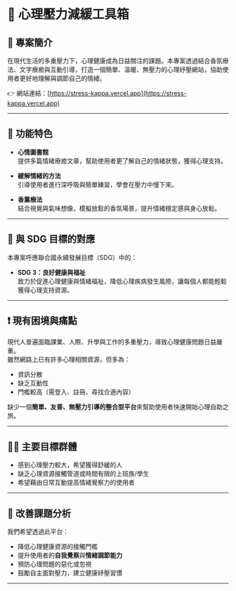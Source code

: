 # 🧠 心理壓力減緩工具箱

## 📌 專案簡介

在現代生活的多重壓力下，心理健康成為日益關注的課題。本專案透過結合香氛療法、文字療癒與互動引導，打造一個簡單、溫暖、無壓力的心理紓壓網站，協助使用者更好地理解與調節自己的情緒。

👉 網站連結：[https://stress-kappa.vercel.app](https://stress-kappa.vercel.app)

---

## 🌟 功能特色

- **心情圖書館**  
  提供多篇情緒療癒文章，幫助使用者更了解自己的情緒狀態，獲得心理支持。

- **緩解情緒的方法**  
  引導使用者進行深呼吸與簡單練習，學會在壓力中慢下來。

- **香薰療法**  
  結合視覺與氣味想像，模擬放鬆的香氛場景，提升情緒穩定感與身心放鬆。

---

## 🎯 與 SDG 目標的對應

本專案呼應聯合國永續發展目標（SDG）中的：

- **SDG 3：良好健康與福祉**  
  致力於促進心理健康與情緒福祉，降低心理疾病發生風險，讓每個人都能輕鬆獲得心理支持資源。

---

## ❗ 現有困境與痛點

現代人普遍面臨課業、人際、升學與工作的多重壓力，導致心理健康問題日益嚴重。  
雖然網路上已有許多心理相關資源，但多為：

- 資訊分散
- 缺乏互動性
- 門檻較高（需登入、註冊、尋找合適內容）

缺少一個**簡單、友善、無壓力引導的整合型平台**來幫助使用者快速開始心理自助之旅。

---

## 🧑‍🎯 主要目標群體

- 感到心理壓力較大，希望獲得舒緩的人
- 缺乏心理資源接觸管道或時間有限的上班族/學生
- 希望藉由日常互動提高情緒覺察力的使用者

---

## 🧩 改善課題分析

我們希望透過此平台：

- 降低心理健康資源的接觸門檻  
- 提升使用者的**自我覺察**與**情緒調節能力**  
- 預防心理問題的惡化或忽視  
- 鼓勵自主面對壓力，建立健康紓壓習慣  

---

